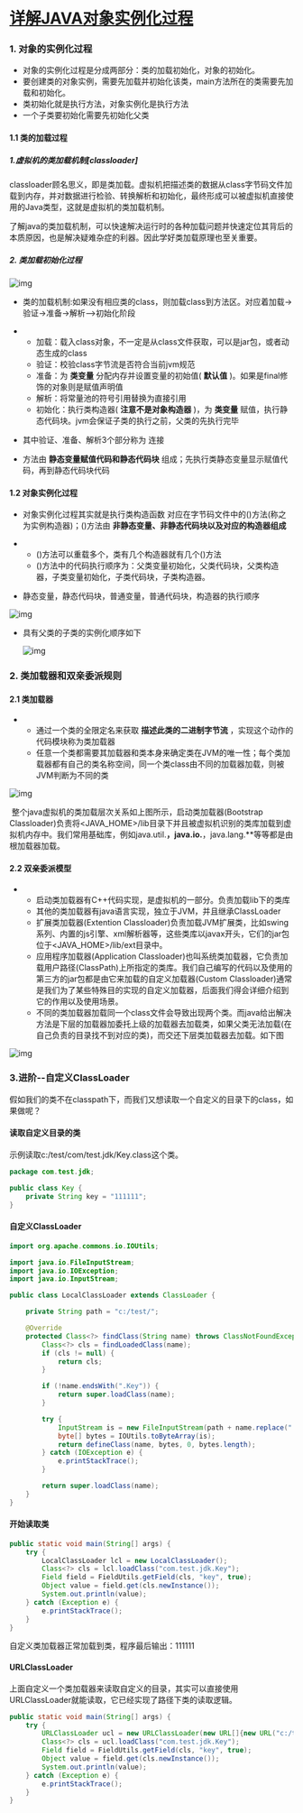 # [详解JAVA对象实例化过程](https://zhuanlan.zhihu.com/p/187016666)



### 1. 对象的实例化过程

- 对象的实例化过程是分成两部分：类的加载初始化，对象的初始化。
- 要创建类的对象实例，需要先加载并初始化该类，main方法所在的类需要先加载和初始化。
- 类初始化就是执行<clinit>方法，对象实例化是执行<init>方法
- 一个子类要初始化需要先初始化父类



#### 1.1 类的加载过程

##### 1.虚拟机的类加载机制[classloader]

​		classloader顾名思义，即是类加载。虚拟机把描述类的数据从class字节码文件加载到内存，并对数据进行检验、转换解析和初始化，最终形成可以被虚拟机直接使用的Java类型，这就是虚拟机的类加载机制。

​		了解java的类加载机制，可以快速解决运行时的各种加载问题并快速定位其背后的本质原因，也是解决疑难杂症的利器。因此学好类加载原理也至关重要。

##### 2. 类加载初始化过程

![img](D:\学习\面试资料\java-interview\spring\image\20210601001.jpg)

- 类的加载机制:如果没有相应类的class，则加载class到方法区。对应着加载->验证->准备->解析-->初始化阶段

- - 加载：载入class对象，不一定是从class文件获取，可以是jar包，或者动态生成的class
  - 验证：校验class字节流是否符合当前jvm规范
  - 准备：为 **类变量** 分配内存并设置变量的初始值( **默认值** )。如果是final修饰的对象则是赋值声明值
  - 解析：将常量池的符号引用替换为直接引用
  - 初始化：执行类构造器<client>( **注意不是对象构造器** )，为 **类变量** 赋值，执行静态代码块。jvm会保证子类的<client>执行之前，父类的<client>先执行完毕

- 其中验证、准备、解析3个部分称为 连接

- <clinit>方法由 **静态变量赋值代码和静态代码块** 组成；先执行类静态变量显示赋值代码，再到静态代码块代码







####  1.2 对象实例化过程

- 对象实例化过程其实就是执行类构造函数 对应在字节码文件中的<init>()方法(称之为实例构造器)；<init>()方法由 **非静态变量、非静态代码块以及对应的构造器组成**

- - <init>()方法可以重载多个，类有几个构造器就有几个<init>()方法
  - <init>()方法中的代码执行顺序为：父类变量初始化，父类代码块，父类构造器，子类变量初始化，子类代码块，子类构造器。

- 静态变量，静态代码块，普通变量，普通代码块，构造器的执行顺序

![img](D:\学习\面试资料\java-interview\spring\image\20210601002.jpg)

- 具有父类的子类的实例化顺序如下

  ![img](D:\学习\面试资料\java-interview\spring\image\20210601003.jpg)





### 2. 类加载器和双亲委派规则

#### 2.1 类加载器

- - 通过一个类的全限定名来获取 **描述此类的二进制字节流** ，实现这个动作的代码模块称为类加载器
  - 任意一个类都需要其加载器和类本身来确定类在JVM的唯一性；每个类加载器都有自己的类名称空间，同一个类class由不同的加载器加载，则被JVM判断为不同的类



![img](D:\学习\面试资料\java-interview\spring\image\20210601004.jpg)

​		整个java虚拟机的类加载层次关系如上图所示，启动类加载器(Bootstrap Classloader)负责将<JAVA_HOME>/lib目录下并且被虚拟机识别的类库加载到虚拟机内存中。我们常用基础库，例如java.util.**，java.io.**，java.lang.**等等都是由根加载器加载。



#### 2.2 双亲委派模型

- - 启动类加载器有C++代码实现，是虚拟机的一部分。负责加载lib下的类库
  - 其他的类加载器有java语言实现，独立于JVM，并且继承ClassLoader
  - 扩展类加载器(Extention Classloader)负责加载JVM扩展类，比如swing系列、内置的js引擎、xml解析器等，这些类库以javax开头，它们的jar包位于<JAVA_HOME>/lib/ext目录中。
  - 应用程序加载器(Application Classloader)也叫系统类加载器，它负责加载用户路径(ClassPath)上所指定的类库。我们自己编写的代码以及使用的第三方的jar包都是由它来加载的自定义加载器(Custom Classloader)通常是我们为了某些特殊目的实现的自定义加载器，后面我们得会详细介绍到它的作用以及使用场景。
  - 不同的类加载器加载同一个class文件会导致出现两个类。而java给出解决方法是下层的加载器加委托上级的加载器去加载类，如果父类无法加载(在自己负责的目录找不到对应的类)，而交还下层类加载器去加载。如下图



![img](D:\学习\面试资料\java-interview\spring\image\20210601005.jpg)

### 3.进阶--自定义ClassLoader

假如我们的类不在classpath下，而我们又想读取一个自定义的目录下的class，如果做呢？

#### 读取自定义目录的类

示例读取c:/test/com/test.jdk/Key.class这个类。

```java
package com.test.jdk;

public class Key {
    private String key = "111111";
}
```

#### 自定义ClassLoader

```java
import org.apache.commons.io.IOUtils;

import java.io.FileInputStream;
import java.io.IOException;
import java.io.InputStream;

public class LocalClassLoader extends ClassLoader {

    private String path = "c:/test/";

    @Override
    protected Class<?> findClass(String name) throws ClassNotFoundException {
        Class<?> cls = findLoadedClass(name);
        if (cls != null) {
            return cls;
        }

        if (!name.endsWith(".Key")) {
            return super.loadClass(name);
        }

        try {
            InputStream is = new FileInputStream(path + name.replace(".", "/") + ".class");
            byte[] bytes = IOUtils.toByteArray(is);
            return defineClass(name, bytes, 0, bytes.length);
        } catch (IOException e) {
            e.printStackTrace();
        }

        return super.loadClass(name);
    }
}
```

#### 开始读取类

```java
public static void main(String[] args) {
    try {
        LocalClassLoader lcl = new LocalClassLoader();
        Class<?> cls = lcl.loadClass("com.test.jdk.Key");
        Field field = FieldUtils.getField(cls, "key", true);
        Object value = field.get(cls.newInstance());
        System.out.println(value);
    } catch (Exception e) {
        e.printStackTrace();
    }
}
```

自定义类加载器正常加载到类，程序最后输出：111111

#### URLClassLoader

上面自定义一个类加载器来读取自定义的目录，其实可以直接使用URLClassLoader就能读取，它已经实现了路径下类的读取逻辑。

```java
public static void main(String[] args) {
    try {
        URLClassLoader ucl = new URLClassLoader(new URL[]{new URL("c:/test/")});
        Class<?> cls = ucl.loadClass("com.test.jdk.Key");
        Field field = FieldUtils.getField(cls, "key", true);
        Object value = field.get(cls.newInstance());
        System.out.println(value);
    } catch (Exception e) {
        e.printStackTrace();
    }
}
```

